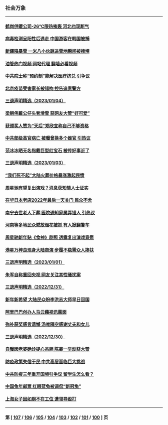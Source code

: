 ### 社会万象
---
#### [鹤岗供暖公司-26℃限热挨轰 河北也现断气](../../pages/ncid282/n13900833.md?01070445) 
#### [病毒检测呈阳性后逃走 中国游客在韩国被捕](../../pages/ncid282/n13900160.md?01070445) 
#### [新疆降暴雪 一米八小伙跳进雪地瞬间被掩埋](../../pages/ncid282/n13900059.md?01070445) 
#### [油管热门视频 网站代理 翻墙必看视频](http://138.2.39.72:81/youtube.html?epic-marker?01070445)
#### [中共院士称“预约制”能解决医疗挤兑 引争议](../../pages/ncid282/n13899889.md?01070445) 
#### [北京疫苗受害家长被错拘 控告追责警方](../../pages/ncid282/n13899133.md?01070445) 
#### [三退声明精选（2023/01/04）](../../pages/ncid282/n13899703.md?01070445) 
#### [梁朝伟戴公仔头套滑雪 获网友大赞“好可爱”](../../pages/ncid282/n13899526.md?01070445) 
#### [获颁奖人赞为“天后”郑欣宜称自己不够资格](../../pages/ncid282/n13899543.md?01070445) 
#### [中共部级高官病亡 被曝曾换多个器官 引热议](../../pages/ncid282/n13898904.md?01070445) 
#### [范冰冰晒无名指戴巨型红宝石 被传好事近了](../../pages/ncid282/n13898840.md?01070445) 
#### [三退声明精选（2023/01/03）](../../pages/ncid282/n13898946.md?01070445) 
#### [“我们死不起”大陆火葬价格暴涨激起民愤](../../pages/ncid282/n13898838.md?01070445) 
#### [周星驰有望复出演戏？消息获知情人士证实](../../pages/ncid282/n13898771.md?01070445) 
#### [在华日本老店2022年最后一天关门 民众不舍](../../pages/ncid282/n13898768.md?01070445) 
#### [南宁去世老人下葬 医院通知家属弄错人 引热议](../../pages/ncid282/n13898521.md?01070445) 
#### [河南等多地民众燃放烟花被抓 有人掀翻警车](../../pages/ncid282/n13898370.md?01070445) 
#### [周星驰新年贴《食神》剧照 透露复出演戏意愿](../../pages/ncid282/n13898157.md?01070445) 
#### [港星万梓良现身大陆商演 步履不稳需众人搀扶](../../pages/ncid282/n13897346.md?01070445) 
#### [三退声明精选（2023/01/01）](../../pages/ncid282/n13897440.md?01070445) 
#### [朱军自称重回央视 网友关注其性骚扰案](../../pages/ncid282/n13896377.md?01070445) 
#### [三退声明精选（2022/12/31）](../../pages/ncid282/n13896768.md?01070445) 
#### [新年新希望 大陆民众盼李洪志大师早日回国](../../pages/ncid282/n13896577.md?01070445) 
#### [阿里巴巴创办人马云藉视讯露面](../../pages/ncid282/n13896390.md?01070445) 
#### [弥补获奖感言遗憾 汤唯隔空感谢丈夫和女儿](../../pages/ncid282/n13895784.md?01070445) 
#### [三退声明精选（2022/12/30）](../../pages/ncid282/n13895871.md?01070445) 
#### [自曝因老婆确诊提心吊胆 陈豪一举动获大赞](../../pages/ncid282/n13895631.md?01070445) 
#### [防疫政策失信于民 中共高层面临巨大挑战](../../pages/ncid282/n13894627.md?01070445) 
#### [中共防疫三年重开国境引争议 留学生怎么看？](../../pages/ncid282/n13895442.md?01070445) 
#### [中国兔年邮票 红眼蓝兔被调侃“新冠兔”](../../pages/ncid282/n13895258.md?01070445) 
#### [上海女子因如厕不在工位 遭领导殴打](../../pages/ncid282/n13895226.md?01070445) 

---
#### 第 [ [107](./107.md?01070445) / [106](./106.md?01070445) / [105](./105.md?01070445) / [104](./104.md?01070445) / [103](./103.md?01070445) / [102](./102.md?01070445) / [101](./101.md?01070445) / [100](./100.md?01070445) ] 页
